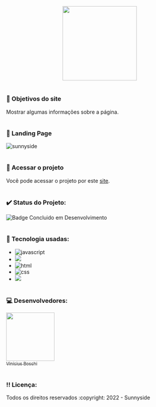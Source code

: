 <div align='center'>
  <img src="https://user-images.githubusercontent.com/74377158/194159628-582e1ca6-42a4-4c7d-887b-a951cfcb7e8e.jpg" width=200>
</div>  

# <h3> :dart: Objetivos do site</h3>
Mostrar algumas informações sobre a página.

# <h3> :pencil: Landing Page</h3>
 ![sunnyside](https://user-images.githubusercontent.com/74377158/194159342-f3e232b0-c6f6-488b-8168-13146a076898.png)

# <h3> :file_folder: Acessar o projeto</h3>
Você pode acessar o projeto por este [site](https://sunnyside-nu.vercel.app/).

# <h3> :heavy_check_mark: Status do Projeto:</h3>
![Badge Concluido em Desenvolvimento](https://img.shields.io/static/v1?label=STATUS&message=CONCLUIDO&color=blue&style=for-the-badge)

# <h3> :notebook_with_decorative_cover: Tecnologia usadas:</h3>

* <img src="https://img.shields.io/badge/JavaScript-F7DF1E?style=for-the-badge&logo=javascript&logoColor=black" alt="javascript"><br>
* <img src='https://img.shields.io/badge/Vue.js-35495E?style=for-the-badge&logo=vue.js&logoColor=4FC08D'> 
* <img src="https://img.shields.io/badge/HTML5-E34F26?style=for-the-badge&logo=html5&logoColor=white" alt="html"><br>
* <img src="https://img.shields.io/badge/CSS3-1572B6?style=for-the-badge&logo=css3&logoColor=white" alt="css"><br>
* <img src="https://img.shields.io/badge/Sass-CC6699?style=for-the-badge&logo=sass&logoColor=white">

# <h3> :computer: Desenvolvedores:</h3>
[<img src="https://user-images.githubusercontent.com/74377158/173900850-b6afcc77-36a5-4254-b63f-983397918d54.jpg" width=130><br><sub>Vinícius Boschi</sub>](https://github.com/Vinicius-Boschi)

# <h3> :bangbang: Licença:</h3>
<p> Todos os direitos reservados :copyright: 2022 - Sunnyside </p>
